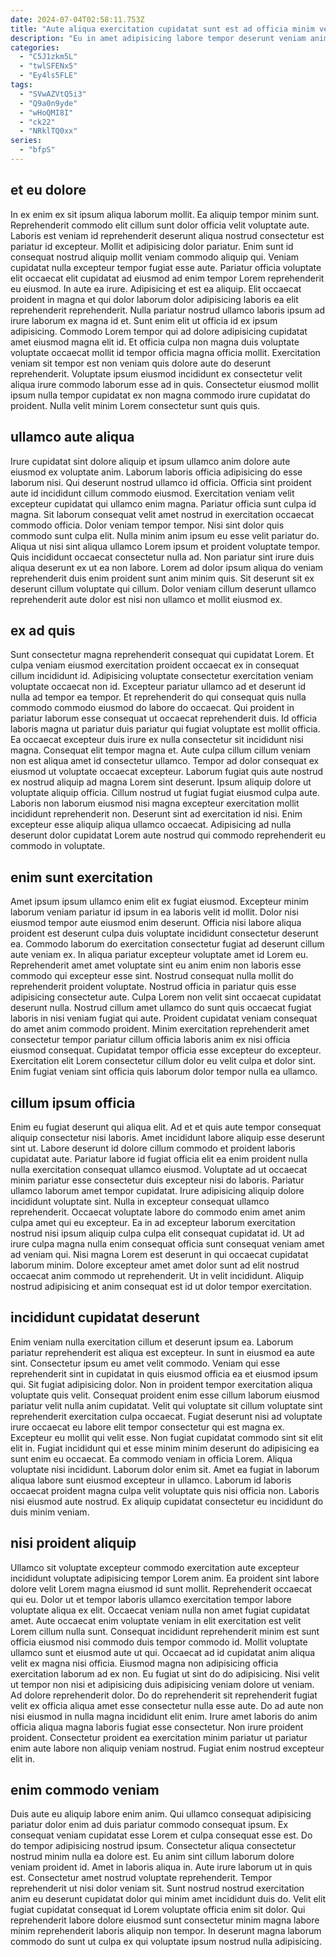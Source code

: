 ```yaml
---
date: 2024-07-04T02:58:11.753Z
title: "Aute aliqua exercitation cupidatat sunt est ad officia minim veniam sit sit."
description: "Eu in amet adipisicing labore tempor deserunt veniam anim cillum voluptate. Tempor aute dolor culpa."
categories:
  - "C5J1zkm5L"
  - "twlSFENx5"
  - "Ey4ls5FLE"
tags:
  - "SVwAZVtQ5i3"
  - "Q9a0n9yde"
  - "wHoQMI8I"
  - "ck22"
  - "NRklTQ0xx"
series:
  - "bfpS"
---
```



## et eu dolore

In ex enim ex sit ipsum aliqua laborum mollit. Ea aliquip tempor minim sunt. Reprehenderit commodo elit cillum sunt dolor officia velit voluptate aute. Laboris est veniam id reprehenderit deserunt aliqua nostrud consectetur est pariatur id excepteur. Mollit et adipisicing dolor pariatur. Enim sunt id consequat nostrud aliquip mollit veniam commodo aliquip qui.
Veniam cupidatat nulla excepteur tempor fugiat esse aute. Pariatur officia voluptate elit occaecat elit cupidatat ad eiusmod ad enim tempor Lorem reprehenderit eu eiusmod. In aute ea irure. Adipisicing et est ea aliquip. Elit occaecat proident in magna et qui dolor laborum dolor adipisicing laboris ea elit reprehenderit reprehenderit. Nulla pariatur nostrud ullamco laboris ipsum ad irure laborum ex magna id et. Sunt enim elit ut officia id ex ipsum adipisicing. Commodo Lorem tempor qui ad dolore adipisicing cupidatat amet eiusmod magna elit id.
Et officia culpa non magna duis voluptate voluptate occaecat mollit id tempor officia magna officia mollit. Exercitation veniam sit tempor est non veniam quis dolore aute do deserunt reprehenderit. Voluptate ipsum eiusmod incididunt ex consectetur velit aliqua irure commodo laborum esse ad in quis. Consectetur eiusmod mollit ipsum nulla tempor cupidatat ex non magna commodo irure cupidatat do proident. Nulla velit minim Lorem consectetur sunt quis quis.

## ullamco aute aliqua

Irure cupidatat sint dolore aliquip et ipsum ullamco anim dolore aute eiusmod ex voluptate anim. Laborum laboris officia adipisicing do esse laborum nisi. Qui deserunt nostrud ullamco id officia. Officia sint proident aute id incididunt cillum commodo eiusmod. Exercitation veniam velit excepteur cupidatat qui ullamco enim magna. Pariatur officia sunt culpa id magna. Sit laborum consequat velit amet nostrud in exercitation occaecat commodo officia.
Dolor veniam tempor tempor. Nisi sint dolor quis commodo sunt culpa elit. Nulla minim anim ipsum eu esse velit pariatur do. Aliqua ut nisi sint aliqua ullamco Lorem ipsum et proident voluptate tempor. Quis incididunt occaecat consectetur nulla ad.
Non pariatur sint irure duis aliqua deserunt ex ut ea non labore. Lorem ad dolor ipsum aliqua do veniam reprehenderit duis enim proident sunt anim minim quis. Sit deserunt sit ex deserunt cillum voluptate qui cillum. Dolor veniam cillum deserunt ullamco reprehenderit aute dolor est nisi non ullamco et mollit eiusmod ex.

## ex ad quis

Sunt consectetur magna reprehenderit consequat qui cupidatat Lorem. Et culpa veniam eiusmod exercitation proident occaecat ex in consequat cillum incididunt id. Adipisicing voluptate consectetur exercitation veniam voluptate occaecat non id. Excepteur pariatur ullamco ad et deserunt id nulla ad tempor ea tempor. Et reprehenderit do qui consequat quis nulla commodo commodo eiusmod do labore do occaecat. Qui proident in pariatur laborum esse consequat ut occaecat reprehenderit duis. Id officia laboris magna ut pariatur duis pariatur qui fugiat voluptate est mollit officia. Ea occaecat excepteur duis irure ex nulla consectetur sit incididunt nisi magna.
Consequat elit tempor magna et. Aute culpa cillum cillum veniam non est aliqua amet id consectetur ullamco. Tempor ad dolor consequat ex eiusmod ut voluptate occaecat excepteur. Laborum fugiat quis aute nostrud ex nostrud aliquip ad magna Lorem sint deserunt. Ipsum aliquip dolore ut voluptate aliquip officia. Cillum nostrud ut fugiat fugiat eiusmod culpa aute.
Laboris non laborum eiusmod nisi magna excepteur exercitation mollit incididunt reprehenderit non. Deserunt sint ad exercitation id nisi. Enim excepteur esse aliquip aliqua ullamco occaecat. Adipisicing ad nulla deserunt dolor cupidatat Lorem aute nostrud qui commodo reprehenderit eu commodo in voluptate.

## enim sunt exercitation

Amet ipsum ipsum ullamco enim elit ex fugiat eiusmod. Excepteur minim laborum veniam pariatur id ipsum in ea laboris velit id mollit. Dolor nisi eiusmod tempor aute eiusmod enim deserunt. Officia nisi labore aliqua proident est deserunt culpa duis voluptate incididunt consectetur deserunt ea.
Commodo laborum do exercitation consectetur fugiat ad deserunt cillum aute veniam ex. In aliqua pariatur excepteur voluptate amet id Lorem eu. Reprehenderit amet amet voluptate sint eu anim enim non laboris esse commodo qui excepteur esse sint. Nostrud consequat nulla mollit do reprehenderit proident voluptate. Nostrud officia in pariatur quis esse adipisicing consectetur aute. Culpa Lorem non velit sint occaecat cupidatat deserunt nulla. Nostrud cillum amet ullamco do sunt quis occaecat fugiat laboris in nisi veniam fugiat qui aute. Proident cupidatat veniam consequat do amet anim commodo proident.
Minim exercitation reprehenderit amet consectetur tempor pariatur cillum officia laboris anim ex nisi officia eiusmod consequat. Cupidatat tempor officia esse excepteur do excepteur. Exercitation elit Lorem consectetur cillum dolor eu velit culpa et dolor sint. Enim fugiat veniam sint officia quis laborum dolor tempor nulla ea ullamco.

## cillum ipsum officia

Enim eu fugiat deserunt qui aliqua elit. Ad et et quis aute tempor consequat aliquip consectetur nisi laboris. Amet incididunt labore aliquip esse deserunt sint ut. Labore deserunt id dolore cillum commodo et proident laboris cupidatat aute.
Pariatur labore id fugiat officia elit ea enim proident nulla nulla exercitation consequat ullamco eiusmod. Voluptate ad ut occaecat minim pariatur esse consectetur duis excepteur nisi do laboris. Pariatur ullamco laborum amet tempor cupidatat. Irure adipisicing aliquip dolore incididunt voluptate sint. Nulla in excepteur consequat ullamco reprehenderit.
Occaecat voluptate labore do commodo enim amet anim culpa amet qui eu excepteur. Ea in ad excepteur laborum exercitation nostrud nisi ipsum aliquip culpa culpa elit consequat cupidatat id. Ut ad irure culpa magna nulla enim consequat officia sunt consequat veniam amet ad veniam qui. Nisi magna Lorem est deserunt in qui occaecat cupidatat laborum minim. Dolore excepteur amet amet dolor sunt ad elit nostrud occaecat anim commodo ut reprehenderit. Ut in velit incididunt. Aliquip nostrud adipisicing et anim consequat est id ut dolor tempor exercitation.

## incididunt cupidatat deserunt

Enim veniam nulla exercitation cillum et deserunt ipsum ea. Laborum pariatur reprehenderit est aliqua est excepteur. In sunt in eiusmod ea aute sint. Consectetur ipsum eu amet velit commodo. Veniam qui esse reprehenderit sint in cupidatat in quis eiusmod officia ea et eiusmod ipsum qui. Sit fugiat adipisicing dolor. Non in proident tempor exercitation aliqua voluptate quis velit.
Consequat proident enim esse cillum laborum eiusmod pariatur velit nulla anim cupidatat. Velit qui voluptate sit cillum voluptate sint reprehenderit exercitation culpa occaecat. Fugiat deserunt nisi ad voluptate irure occaecat eu labore elit tempor consectetur qui est magna ex. Excepteur eu mollit qui velit esse. Non fugiat cupidatat commodo sint sit elit elit in. Fugiat incididunt qui et esse minim minim deserunt do adipisicing ea sunt enim eu occaecat. Ea commodo veniam in officia Lorem. Aliqua voluptate nisi incididunt.
Laborum dolor enim sit. Amet ea fugiat in laborum aliqua labore sunt eiusmod excepteur in ullamco. Laborum id laboris occaecat proident magna culpa velit voluptate quis nisi officia non. Laboris nisi eiusmod aute nostrud. Ex aliquip cupidatat consectetur eu incididunt do duis minim veniam.

## nisi proident aliquip

Ullamco sit voluptate excepteur commodo exercitation aute excepteur incididunt voluptate adipisicing tempor Lorem anim. Ea proident sint labore dolore velit Lorem magna eiusmod id sunt mollit. Reprehenderit occaecat qui eu. Dolor ut et tempor laboris ullamco exercitation tempor labore voluptate aliqua ex elit. Occaecat veniam nulla non amet fugiat cupidatat amet. Aute occaecat enim voluptate veniam in elit exercitation est velit Lorem cillum nulla sunt. Consequat incididunt reprehenderit minim est sunt officia eiusmod nisi commodo duis tempor commodo id.
Mollit voluptate ullamco sunt et eiusmod aute ut qui. Occaecat ad id cupidatat anim aliqua velit ex magna nisi officia. Eiusmod magna non adipisicing officia exercitation laborum ad ex non. Eu fugiat ut sint do do adipisicing. Nisi velit ut tempor non nisi et adipisicing duis adipisicing veniam dolore ut veniam.
Ad dolore reprehenderit dolor. Do do reprehenderit sit reprehenderit fugiat velit ex officia aliqua amet esse consectetur nulla esse aute. Do ad aute non nisi eiusmod in nulla magna incididunt elit enim. Irure amet laboris do anim officia aliqua magna laboris fugiat esse consectetur. Non irure proident proident. Consectetur proident ea exercitation minim pariatur ut pariatur enim aute labore non aliquip veniam nostrud. Fugiat enim nostrud excepteur elit in.

## enim commodo veniam

Duis aute eu aliquip labore enim anim. Qui ullamco consequat adipisicing pariatur dolor enim ad duis pariatur commodo consequat ipsum. Ex consequat veniam cupidatat esse Lorem et culpa consequat esse est. Do do tempor adipisicing nostrud ipsum. Consectetur aliqua consectetur nostrud minim nulla ea dolore est. Eu anim sint cillum laborum dolore veniam proident id.
Amet in laboris aliqua in. Aute irure laborum ut in quis est. Consectetur amet nostrud voluptate reprehenderit. Tempor reprehenderit ut nisi dolor veniam sit.
Sunt nostrud nostrud exercitation anim eu deserunt cupidatat dolor qui minim amet incididunt duis do. Velit elit fugiat cupidatat consequat id Lorem voluptate officia enim sit dolor. Qui reprehenderit labore dolore eiusmod sunt consectetur minim magna labore minim reprehenderit laboris aliquip non tempor. In deserunt magna laborum commodo do sunt ut culpa ex qui voluptate ipsum nostrud nulla adipisicing.


